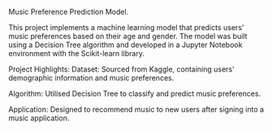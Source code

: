 Music Preference Prediction Model.

This project implements a machine learning model that predicts users' music preferences based on their age and gender. The model was built using a Decision Tree algorithm and developed in a Jupyter Notebook environment with the Scikit-learn library.

Project Highlights:
Dataset: Sourced from Kaggle, containing users' demographic information and music preferences.

Algorithm: Utilised Decision Tree to classify and predict music preferences.

Application: Designed to recommend music to new users after signing into a music application.
